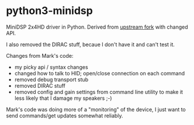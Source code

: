 # python3-minidsp
MiniDSP 2x4HD driver in Python. Derived from [upstream fork](https://github.com/markubiak/python3-minidsp) with changed API.

I also removed the DIRAC stuff, becaue I don't have it and can't test it.

Changes from Mark's code:
- my picky api / syntax changes
- changed how to talk to HID; open/close connection on each command
- removed debug transport stub
- removed DIRAC stuff
- removed config and gain settings from command line utility to make it less likely that I damage my speakers ;-)

Mark's code was doing more of a "monitoring" of the device, I just want to send commands/get updates somewhat reliably.

